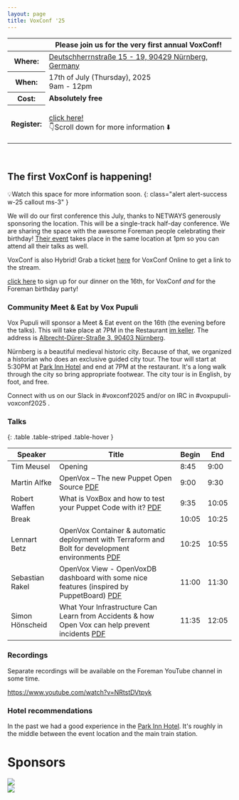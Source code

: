 ```yaml
---
layout: page
title: VoxConf '25
---
```


<div class="card bg-dark text-white border-0 rounded-3" style="background-image: url('/static/images/blue-skies.jpg'); background-size: contain; aspect-ratio: 1274/684">
  <div class="row m-0" style="min-height: 100% !important;">
    <div class="alert alert-primary col-md-4 p-0 mx-auto align-self-end" style="border-radius: 25px;" role="alert">
      <table class="table table-sm table-borderless">
  <thead>
    <tr>
      <th scope="col"></th>
      <th scope="col">Please join us for the very first annual VoxConf!</th>
    </tr>
  </thead>
  <tbody>
    <tr>
      <th scope="row">Where:</th>
      <td><a href="https://www.openstreetmap.org/?#map=19/49.453932/11.063257">Deutschherrnstraße 15 - 19, 90429 Nürnberg, Germany</a></td>
    </tr>
    <tr>
      <th scope="row">When:</th>
      <td>17th of July (Thursday), 2025<br/>9am - 12pm</td>
    </tr>
    <tr>
      <th scope="row">Cost:</th>
      <td><strong>Absolutely free</strong></td>
    </tr>
    <tr>
      <th scope="row">Register:</th>
      <td><p class="fst-italic"><a href="https://tickets.netways.de/NES/foremanbirthday/">click here!</a><br/>👇Scroll down for more information ⬇️</p></td>
    </tr>
  </tbody>
</table>
</div>
  </div>
</div>

## The first VoxConf is happening!

💡Watch this space for more information soon.
{: class="alert alert-success w-25 callout ms-3"  }

We will do our first conference this July, thanks to NETWAYS generously sponsoring the location.
This will be a single-track half-day conference.
We are sharing the space with the awesome Foreman people celebrating their birthday!
[Their event](https://community.theforeman.org/t/foreman-birthday-event-2025/42996) takes place in the same location at 1pm so you can attend all their talks as well.

VoxConf is also Hybrid! Grab a ticket [here](https://tickets.netways.de/NES/foremanbirthday/) for VoxConf Online to get a link to the stream.

<a href="https://tickets.netways.de/NES/foremanbirthday/">click here</a> to sign up for our dinner on the 16th, for VoxConf *and* for the Foreman birthday party!

### Community Meet & Eat by Vox Pupuli

Vox Pupuli will sponsor a Meet & Eat event on the 16th (the evening before the talks).
This will take place at 7PM in the Restaurant [im keller](https://alte-kuechn.de/en/im-keller/).
The address is [Albrecht-Dürer-Straße 3, 90403 Nürnberg](https://maps.app.goo.gl/jW3F7pnyeJgEeGnL8).

Nürnberg is a beautiful medieval historic city.
Because of that, we organized a historian who does an exclusive guided city tour.
The tour will start at 5:30PM at [Park Inn Hotel](https://maps.app.goo.gl/GzN7oJqAx6gfNSgW8) and end at 7PM at the restaurant.
It's a long walk through the city so bring appropriate footwear.
The city tour is in English, by foot, and free.

Connect with us on our Slack in #voxconf2025 and/or on IRC in #voxpupuli-voxconf2025 .

### Talks

{: .table .table-striped .table-hover }

| Speaker         | Title                                                                                                        | Begin | End   |
| --------------- | -------------------------------------------------------------------------------------------------------------| ----- | ----- |
| Tim Meusel      | Opening                                                                                                      | 8:45  | 9:00  |
| Martin Alfke    | OpenVox – The new Puppet Open Source [PDF][Martin]                                                           | 9:00  | 9:30  |
| Robert Waffen   | What is VoxBox and how to test your Puppet Code with it? [PDF][Robert]                                       | 9:35  | 10:05 |
| Break           |                                                                                                              | 10:05 | 10:25 |
| Lennart Betz    | OpenVox Container & automatic deployment with Terraform and Bolt for development environments [PDF][Lennart] | 10:25 | 10:55 |
| Sebastian Rakel | OpenVox View - OpenVoxDB dashboard with some nice features (inspired by PuppetBoard) [PDF][Sebastian]        | 11:00 | 11:30 |
| Simon Hönscheid | What Your Infrastructure Can Learn from Accidents & how Open Vox can help prevent incidents [PDF][Simon]     | 11:35 | 12:05 |

[Martin]: slides/ma_OpenVox_-_the_new_Puppet_Open_Source.pdf
[Robert]: slides/rw_Testing_Code_with_VoxBox.pdf
[Lennart]: slides/lb_Cloud_Development_Environment.pdf
[Sebastian]: slides/sr_OpenVox_View.pdf
[Simon]: slides/sh_What_Your_Infrastructure_Can_Learn_from_Accidents_and_how_OpenVox_can_help_prevent_incidents_v3.pdf

### Recordings

Separate recordings will be available on the Foreman YouTube channel in some time.

<https://www.youtube.com/watch?v=NRtstDVtpyk>

### Hotel recommendations

In the past we had a good experience in the [Park Inn Hotel](https://www.radissonhotels.com/de-de/hotels/park-inn-nuernberg).
It's roughly in the middle between the event location and the main train station.

<div class="container">
  <div class="px-4 pt-5 mt-5 text-center">
    <h1 class="display-5">Sponsors</h1>
  </div>
  <div class="row align-items-center justify-content-center row-cols-1 row-cols-sm-2 row-cols-md-3 g-3">
    <div class="col">
      <div class="card shadow-sm h-100">
        <img src="{{ site.url }}{{ site.baseurl }}/static/images/netways.svg">
      </div>
    </div>
    <div class="col">
      <div class="card shadow-sm h-100">
        <img src="{{ site.url }}{{ site.baseurl }}/static/images/betadots.png">
      </div>
    </div>
  </div>
</div>

